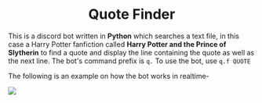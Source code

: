 <h1 align="center">Quote Finder</h1>

This is a discord bot written in **Python** which searches a text file, in this case a Harry Potter fanfiction called **Harry Potter and the Prince of Slytherin** to find a quote and display the line containing the quote as well as the next line.
The bot's command prefix is `q.`
To use the bot, use `q.f QUOTE`

The following is an example on how the bot works in realtime-

![](https://github.com/Roguedev1/Quote-Finder/blob/main/Images/bot_output.gif)
